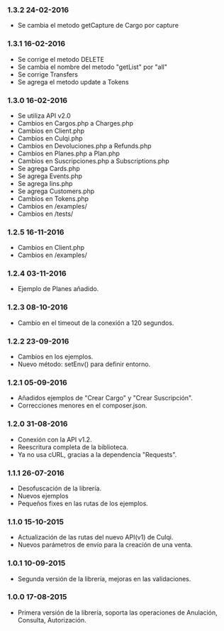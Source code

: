 ### 1.3.2 24-02-2016
* Se cambia el metodo getCapture de Cargo por capture

### 1.3.1 16-02-2016
* Se corrige el metodo DELETE
* Se cambia el nombre del metodo "getList" por "all"
* Se corrige Transfers
* Se agrega el metodo update a Tokens

### 1.3.0 16-02-2016
* Se utiliza API v2.0
* Cambios en Cargos.php a Charges.php
* Cambios en Client.php
* Cambios en Culqi.php
* Cambios en Devoluciones.php a Refunds.php
* Cambios en Planes.php a Plan.php
* Cambios en Suscripciones.php a Subscriptions.php
* Se agrega Cards.php
* Se agrega Events.php
* Se agrega Iins.php
* Se agrega Customers.php
* Cambios en Tokens.php
* Cambios en /examples/
* Cambios en /tests/

### 1.2.5 16-11-2016
* Cambios en Client.php
* Cambios en /examples/

### 1.2.4 03-11-2016
* Ejemplo de Planes añadido.

### 1.2.3 08-10-2016
* Cambio en el timeout de la conexión a 120 segundos.

### 1.2.2 23-09-2016
* Cambios en los ejemplos.
* Nuevo método: setEnv() para definir entorno.

### 1.2.1 05-09-2016
* Añadidos ejemplos de "Crear Cargo" y "Crear Suscripción".
* Correcciones menores en el composer.json.

### 1.2.0 31-08-2016
* Conexión con la API v1.2.
* Reescritura completa de la biblioteca.
* Ya no usa cURL, gracias a la dependencia "Requests".

### 1.1.1 26-07-2016
* Desofuscación de la librería.
* Nuevos ejemplos
* Pequeños fixes en las rutas de los ejemplos.

### 1.1.0 15-10-2015

* Actualización de las rutas del nuevo API(v1) de Culqi.
* Nuevos parámetros de envío para la creación de una venta.


### 1.0.1 10-09-2015

* Segunda versión de la librería, mejoras en las validaciones.


### 1.0.0 17-08-2015

* Primera versión de la librería, soporta las operaciones de Anulación, Consulta, Autorización.
